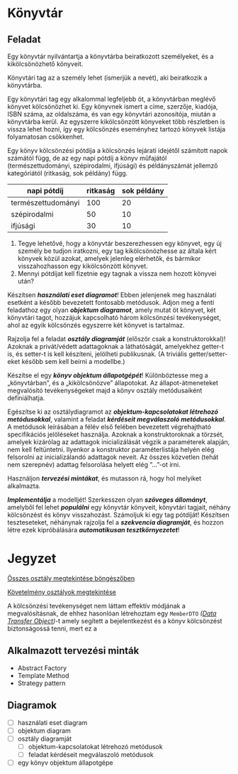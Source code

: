 # Könyvtár

## Feladat

Egy könyvtár nyilvántartja a könyvtárba beiratkozott személyeket, és a kikölcsönözhető könyveit.

Könyvtári tag az a személy lehet (ismerjük a nevét), aki beiratkozik a könyvtárba.

Egy könyvtári tag egy alkalommal legfeljebb öt, a könyvtárban meglévő könyvet kölcsönözhet ki. Egy könyvnek ismert a címe, szerzője, kiadója, ISBN száma, az oldalszáma, és van egy könyvtári azonosítója, miután a könyvtárba kerül. Az egyszerre kikölcsönzött könyveket több részletben is vissza lehet hozni, így egy kölcsönzés eseményhez tartozó könyvek listája folyamatosan csökkenhet.

Egy könyv kölcsönzési pótdíja a kölcsönzés lejárati idejétől számított napok számától függ, de az egy napi pótdíj a könyv műfajától (természettudományi, szépirodalmi, ifjúsági) és példányszámát jellemző kategóriától (ritkaság, sok példány) függ.

|napi pótdíj|ritkaság|sok példány|
|-----|------|------|
|természettudományi|100|20|
|szépirodalmi|50|10|
|ifjúsági|30|10|

1. Tegye lehetővé, hogy a könyvtár beszerezhessen egy könyvet, egy új személy be tudjon iratkozni, egy tag kikölcsönözhesse az általa kért könyvek közül azokat, amelyek jelenleg elérhetők, és bármikor visszahozhasson egy kikölcsönzött könyvet.
2. Mennyi pótdíjat kell fizetnie egy tagnak a vissza nem hozott könyvei után?

Készítsen ***használati eset diagramot***! Ebben jelenjenek meg használati esetként a később bevezetett fontosabb metódusok. Adjon meg a fenti feladathoz egy olyan ***objektum diagramot***, amely mutat öt könyvet, két könyvtári tagot, hozzájuk kapcsolható három kölcsönzési tevékenységet, ahol az egyik kölcsönzés egyszerre két könyvet is tartalmaz.

Rajzolja fel a feladat ***osztály diagramját*** (először csak a konstruktorokkal)! Azoknak a privát/védett adattagoknak a láthatóságát, amelyekhez getter-t is, és setter-t is kell készíteni, jelölheti publikusnak.
(A triviális getter/setter-eket később sem kell beírni a modellbe.)

Készítse el egy ***könyv objektum állapotgépét***! Különböztesse meg a „könyvtárban”, és a „kikölcsönözve” állapotokat. Az állapot-átmeneteket megvalósító tevékenységeket majd a könyv
osztály metódusaiként definiálhatja.

Egészítse ki az osztálydiagramot az ***objektum-kapcsolatokat létrehozó metódusokkal***, valamint a feladat ***kérdéseit megválaszoló metódusokkal***. A metódusok leírásában a félév első felében bevezetett végrehajtható specifikációs jelöléseket használja. Azoknak a konstruktoroknak a törzsét, amelyek kizárólag az adattagok inicializálását végzik a paraméterek alapján, nem kell feltüntetni. Ilyenkor a konstruktor paraméterlistája helyén elég felsorolni az inicializálandó adattagok neveit. Az összes közvetlen (tehát nem szerepnév) adattag felsorolása helyett elég ”…”-ot írni.

Használjon ***tervezési mintákat***, és mutasson rá, hogy hol melyiket alkalmazta.

***Implementálja*** a modelljét! Szerkesszen olyan ***szöveges állományt***, amelyből fel lehet ***populálni*** egy könyvtár könyveit, könyvtári tagjait, néhány kölcsönzést és könyv visszahozást. Számoljuk ki egy tag pótdíját! Készítsen teszteseteket, néhánynak rajzolja fel a ***szekvencia diagramját***, és hozzon létre ezek kipróbálására ***automatikusan tesztkörnyezetet***!

# Jegyzet

[Összes osztály megtekintése böngészőben](https://shorturl.at/hAPQY  "Classes")

[Követelmény osztályok megtekintése](https://shorturl.at/hAPQY  "Classes")

A kölcsönzési tevékenységet nem láttam effektív módjának a megvalósításnak, de ehhez hasonlóan létrehoztam egy `MemberDTO` *([Data Transfer Object](https://www.okta.com/identity-101/dto/))*-t amely segített a bejelentkezést és a könyv kölcsönzést biztonságossá tenni, mert ez a  

## Alkalmazott tervezési minták

- Abstract Factory
- Template Method
- Strategy pattern

## Diagramok

- [ ] használati eset diagram
- [ ] objektum diagram
- [ ] osztály diagramját
    - [ ] objektum-kapcsolatokat létrehozó metódusok
    - [ ] feladat kérdéseit megválaszoló metódusok
- [ ] egy könyv objektum állapotgépe
